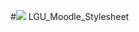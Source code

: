 #![](https://www.google.com/url?sa=i&url=https%3A%2F%2Fen.wikipedia.org%2Fwiki%2FLahore_Garrison_University&psig=AOvVaw2pg3ic0vB5egwyYbayUSNA&ust=1606535040866000&source=images&cd=vfe&ved=0CAIQjRxqFwoTCNDv-sfnoe0CFQAAAAAdAAAAABAJ) LGU_Moodle_Stylesheet
